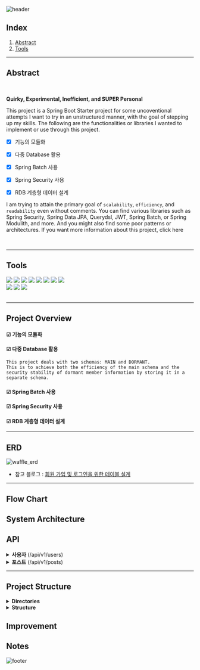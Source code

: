 ![header](https://capsule-render.vercel.app/api?type=rect&color=timeAuto&section=header&text=Urban-Waffle&height=80&fontSize=60)

## Index

1. [Abstract](#Abstract)
2. [Tools](#Tools)


---

## Abstract

<br />

**Quirky, Experimental, Inefficient, and SUPER Personal**

This project is a Spring Boot Starter project for some uncoventional attempts I want to try in an unstructured manner,
with the goal of stepping up my skills.
The following are the functionalities or libraries I wanted to implement or use through this project.

+ [x] 기능의 모듈화
+ [x] 다중 Database 활용
+ [x] Spring Batch 사용
+ [x] Spring Security 사용
+ [x] RDB 계층형 데이터 설계


I am trying to attain the primary goal of <code>scalability</code>, <code>efficiency</code>, and <code>readability</code> even without comments.
You can find various libraries such as Spring Security, Spring Data JPA, Querydsl, JWT, Spring Batch, or Spring Modulith, and more. And you might also find some poor patterns or architectures. If you want more information about this project, click here


<br />

---

## Tools

<div>
  <img src="https://img.shields.io/badge/JAVA-orange?style=flat&logo=JAVA&logoColor=white"> 

  <img src="https://img.shields.io/badge/Spring Boot-6DB33F?style=square&logo=Spring Boot&logoColor=white&color=6DB33F">


  <img src="https://img.shields.io/badge/Spring Security-6DB33F?style=square&logo=Spring Security&logoColor=white">
  <img src="https://img.shields.io/badge/JSON Web Tokens-000000?style=square&logo=JSON Web Tokens&logoColor=white">
  <img src="https://img.shields.io/badge/Spring Data JPA-6DB33F?style=square&logo=JPA&logoColor=white">
  <img src="https://img.shields.io/badge/Spring Batch-6DB33F?style=square&logo=JPA&logoColor=white">
  <img src="https://img.shields.io/badge/QueryDSL-0081CC?style=square&logo=QueryDSL&logoColor=white">
  <img src="https://img.shields.io/badge/Gradle-02303A?style=square&logo=Gradle&logoColor=white">
</div>
<div>
  <img src="https://img.shields.io/badge/MySQL-4479A1.svg?style=square&logo=MySQL&logoColor=white">
  <img src="https://img.shields.io/badge/Redis-DC382D?style=square&logo=Redis&logoColor=white">
  <img src="https://img.shields.io/badge/Amazon AWS-232F3E?style=square&logo=Amazon AWS&logoColor=white">
</div>
<br/>



---
## Project Overview
    

#### ☑ 기능의 모듈화

#### ☑ 다중 Database 활용
```text
This project deals with two schemas: MAIN and DORMANT.
This is to achieve both the efficiency of the main schema and the security stability of dormant member information by storing it in a separate schema.          
```  

#### ☑ Spring Batch 사용

#### ☑ Spring Security 사용

#### ☑ RDB 계층형 데이터 설계




---

## ERD

![waffle_erd](https://github.com/zincum30/urban-waffle/assets/115124708/4c8e58a4-891b-489a-b196-5af1c4478d46)

- 참고
  블로그 : [회원 가입 및 로그인을 위한 테이블 설계](https://rastalion.dev/%ed%9a%8c%ec%9b%90-%ea%b0%80%ec%9e%85-%eb%b0%8f-%eb%a1%9c%ea%b7%b8%ec%9d%b8%ec%9d%84-%ec%9c%84%ed%95%9c-%ed%85%8c%ec%9d%b4%eb%b8%94-%ec%84%a4%ea%b3%84/)

---

## Flow Chart

## System Architecture

## API

<details>
<summary><b>사용자</b> (/api/v1/users)</summary>
</details>

<details>
<summary><b>포스트</b> (/api/v1/posts)</summary>
</details>





---

## Project Structure

<details>
<summary><b>Directories</b></summary>
</details>

<details>
<summary><b>Structure</b></summary>
</details>

## Improvement

## Notes








![footer](https://capsule-render.vercel.app/api?type=waving&&color=timeAuto&section=footer)


